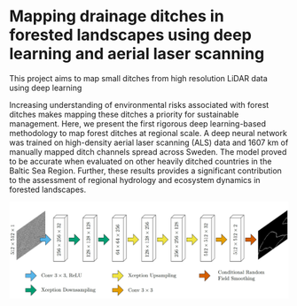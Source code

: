 # Mapping drainage ditches in forested landscapes using deep learning and aerial laser scanning
This project aims to map small ditches from high resolution LiDAR data using deep learning

Increasing understanding of environmental risks associated with forest ditches makes
mapping these ditches a priority for sustainable management. Here, we present the
first rigorous deep learning-based methodology to map forest ditches at regional scale.
A deep neural network was trained on high-density aerial laser scanning (ALS) data
and 1607 km of manually mapped ditch channels spread across Sweden. The model
proved to be accurate when evaluated on other heavily ditched countries in the Baltic
Sea Region. Further, these results provides a significant contribution to the
assessment of regional hydrology and ecosystem dynamics in forested landscapes.

![Screenshot](XceptionUnet.png)

